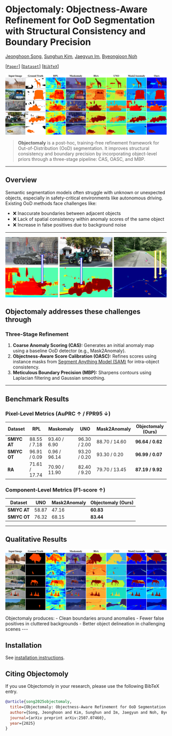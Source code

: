 # Objectomaly: Objectness-Aware Refinement for OoD Segmentation with Structural Consistency and Boundary Precision
[Jeonghoon Song](modifying..), [Sunghun Kim](modifiying), [Jaegyun Im](https://github.com/imjaegyun), [Byeongjoon Noh](https://scholar.google.com/citations?hl=ko&user=0mPWzzIAAAAJ)


[[`Paper`](https://arxiv.org/abs/2507.07460)] [[`Dataset`](https://drive.usercontent.google.com/download?id=1NL_ApRB-MjVRrMw6ONYZTe1azXc_71yQ&export=download&authuser=0)] [[`BibTeX`](#Citing-Objectomoly)]

![SAM 2 architecture](fig-src-dat-at.png)

> **Objectomaly** is a post-hoc, training-free refinement framework for Out-of-Distribution (OoD) segmentation. It improves structural consistency and boundary precision by incorporating object-level priors through a three-stage pipeline: CAS, OASC, and MBP.
---
##  Overview
Semantic segmentation models often struggle with unknown or unexpected objects, especially in safety-critical environments like autonomous driving. Existing OoD methods face challenges like:
- :x: Inaccurate boundaries between adjacent objects
- :x: Lack of spatial consistency within anomaly scores of the same object
- :x: Increase in false positives due to background noise
---

![SAM 2 architecture](image.png)
## **Objectomaly** addresses these challenges through
###  Three-Stage Refinement
1. **Coarse Anomaly Scoring (CAS):**
   Generates an initial anomaly map using a baseline OoD detector (e.g., Mask2Anomaly).
2. **Objectness-Aware Score Calibration (OASC):**
   Refines scores using instance masks from [Segment Anything Model (SAM)](https://github.com/facebookresearch/segment-anything) for intra-object consistency.
3. **Meticulous Boundary Precision (MBP):**
   Sharpens contours using Laplacian filtering and Gaussian smoothing.
---
## Benchmark Results
### Pixel-Level Metrics (AuPRC ↑ / FPR95 ↓)
| Dataset       | RPL     | Maskomaly | UNO     | Mask2Anomaly | **Objectomaly (Ours)** |
|---------------|---------|-----------|---------|--------------|------------------------|
| **SMIYC AT**  | 88.55 / 7.18 | 93.40 / 6.90 | 96.30 / 2.00 | 88.70 / 14.60 | **96.64 / 0.62** |
| **SMIYC OT**  | 96.91 / 0.09 | 0.96 / 96.14 | 93.20 / 0.20 | 93.30 / 0.20 | **96.99 / 0.07** |
| **RA**        | 71.61 / 17.74 | 70.90 / 11.90 | 82.40 / 9.20 | 79.70 / 13.45 | **87.19 / 9.92** |

### Component-Level Metrics (F1-score ↑)
| Dataset       | UNO     | Mask2Anomaly | **Objectomaly (Ours)** |
|---------------|---------|--------------|------------------------|
| **SMIYC AT**  | 58.87   | 47.16        | **60.83**              |
| **SMIYC OT**  | 76.32   | 68.15        | **83.44**              |
---
## Qualitative Results
<p align="center">
  <img src="fig-src-dat-ra.png" alt="Qualitative Examples" width="700">
</p>
Objectomaly produces:
- Clean boundaries around anomalies
- Fewer false positives in cluttered backgrounds
- Better object delineation in challenging scenes
---

## Installation

See [installation instructions](INSTALL.md).

## Citing Objectomoly
If you use Objectomoly in your research, please use the following BibTeX entry.

```bibtex
@article{song2025objectomaly,
  title={Objectomaly: Objectness-Aware Refinement for OoD Segmentation with Structural Consistency and Boundary Precision},
  author={Song, Jeonghoon and Kim, Sunghun and Im, Jaegyun and Noh, Byeongjoon},
  journal={arXiv preprint arXiv:2507.07460},
  year={2025}
}
```
